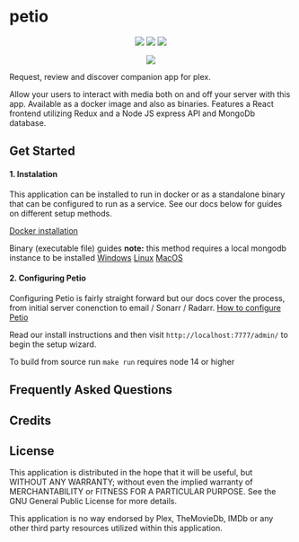 # petio

<p align="center"><img src="https://img.shields.io/github/package-json/v/petio-team/petio/master?label=Latest">
<img src="https://img.shields.io/github/package-json/v/petio-team/petio/preview?label=Preview">
<img src="https://img.shields.io/github/package-json/v/petio-team/petio/dev?label=Development"></p>

<p align="center"><a href="https://discord.gg/bseGmrUd3N" target="_blank"><img src="https://img.shields.io/discord/722180802871427104?label=Discord"></a></p>

Request, review and discover companion app for plex.

Allow your users to interact with media both on and off your server with this app. Available as a docker image and also as binaries. Features a React frontend utilizing Redux and a Node JS express API and MongoDb database.

<h2>Get Started</h2>

<h4>1. Instalation</h4>
This application can be installed to run in docker or as a standalone binary that can be configured to run as a service. See our docs below for guides on different setup methods.

<a target="_blank" href="https://github.com/petio-team/petio-docs/wiki/Docker">Docker installation</a> 

Binary (executable file) guides
**note:** this method requires a local mongodb instance to be installed
<a target="_blank" href="https://github.com/petio-team/petio-docs/wiki/Windows">Windows</a> 
<a target="_blank" href="https://github.com/petio-team/petio-docs/wiki/Linux">Linux</a> 
<a target="_blank" href="https://github.com/petio-team/petio-docs/wiki/MacOS">MacOS</a> 

<h4>2. Configuring Petio</h4>
Configuring Petio is fairly straight forward but our docs cover the process, from initial server conenction to email / Sonarr / Radarr.
<a target="_blank" href="https://github.com/petio-team/petio-docs/wiki/Configuration">How to configure Petio</a>

Read our install instructions and then visit `http://localhost:7777/admin/` to begin the setup wizard.

To build from source run `make run` requires node 14 or higher

<h2>Frequently Asked Questions</h2>

<h2>Credits</h2>

<h2>License</h2>

This application is distributed in the hope that it will be useful, but WITHOUT ANY WARRANTY; without even the implied warranty of MERCHANTABILITY or FITNESS FOR A PARTICULAR PURPOSE.  See the GNU General Public License for more details.

This application is no way endorsed by Plex, TheMovieDb, IMDb or any other third party resources utilized within this application.

